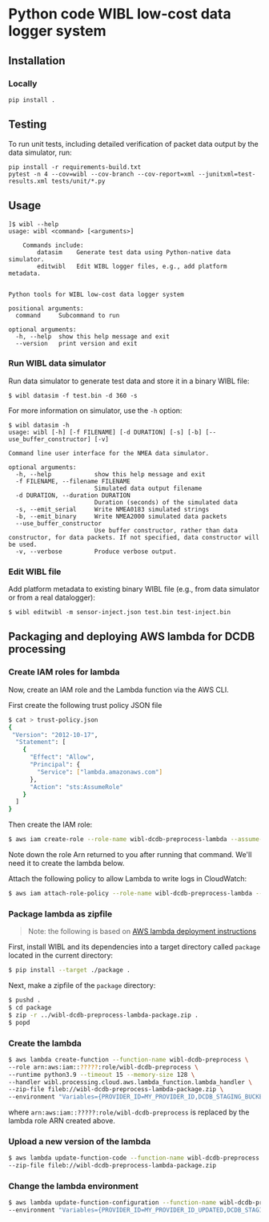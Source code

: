 # Python code WIBL low-cost data logger system

## Installation

### Locally
```
pip install .
```

## Testing
To run unit tests, including detailed verification of packet data output by the data simulator, run:
```
pip install -r requirements-build.txt
pytest -n 4 --cov=wibl --cov-branch --cov-report=xml --junitxml=test-results.xml tests/unit/*.py
```

## Usage
```
]$ wibl --help
usage: wibl <command> [<arguments>]

    Commands include:
        datasim    Generate test data using Python-native data simulator.
        editwibl   Edit WIBL logger files, e.g., add platform metadata.


Python tools for WIBL low-cost data logger system

positional arguments:
  command     Subcommand to run

optional arguments:
  -h, --help  show this help message and exit
  --version   print version and exit
```

### Run WIBL data simulator
Run data simulator to generate test data and store it in a binary WIBL file:
```
$ wibl datasim -f test.bin -d 360 -s
```

For more information on simulator, use the `-h` option:
```
$ wibl datasim -h
usage: wibl [-h] [-f FILENAME] [-d DURATION] [-s] [-b] [--use_buffer_constructor] [-v]

Command line user interface for the NMEA data simulator.

optional arguments:
  -h, --help            show this help message and exit
  -f FILENAME, --filename FILENAME
                        Simulated data output filename
  -d DURATION, --duration DURATION
                        Duration (seconds) of the simulated data
  -s, --emit_serial     Write NMEA0183 simulated strings
  -b, --emit_binary     Write NMEA2000 simulated data packets
  --use_buffer_constructor
                        Use buffer constructor, rather than data constructor, for data packets. If not specified, data constructor will be used.
  -v, --verbose         Produce verbose output.
```

### Edit WIBL file
Add platform metadata to existing binary WIBL file (e.g., from data simulator or from a real datalogger):
```
$ wibl editwibl -m sensor-inject.json test.bin test-inject.bin
```

## Packaging and deploying AWS lambda for DCDB processing

### Create IAM roles for lambda
Now, create an IAM role and the Lambda function via the AWS CLI.

First create the following trust policy JSON file

```bash
$ cat > trust-policy.json
{
 "Version": "2012-10-17",
  "Statement": [
    {
      "Effect": "Allow",
      "Principal": {
        "Service": ["lambda.amazonaws.com"]
      },
      "Action": "sts:AssumeRole"
    }
  ]
}

```
Then create the IAM role:

```bash
$ aws iam create-role --role-name wibl-dcdb-preprocess-lambda --assume-role-policy-document file://trust-policy.json
```

Note down the role Arn returned to you after running that command. We'll need it to create the lambda below.

Attach the following policy to allow Lambda to write logs in CloudWatch:
```bash
$ aws iam attach-role-policy --role-name wibl-dcdb-preprocess-lambda --policy-arn arn:aws:iam::aws:policy/service-role/AWSLambdaBasicExecutionRole
```

### Package lambda as zipfile
> Note: the following is based on [AWS lambda deployment instructions](https://docs.aws.amazon.com/lambda/latest/dg/python-package.html#python-package-create-package-with-dependency)

First, install WIBL and its dependencies into a target directory called `package` located in the current directory:
```bash
$ pip install --target ./package .
```

Next, make a zipfile of the `package` directory:
```bash
$ pushd .
$ cd package
$ zip -r ../wibl-dcdb-preprocess-lambda-package.zip .
$ popd
```

### Create the lambda
```bash
$ aws lambda create-function --function-name wibl-dcdb-preprocess \
--role arn:aws:iam::?????:role/wibl-dcdb-preprocess \
--runtime python3.9 --timeout 15 --memory-size 128 \
--handler wibl.processing.cloud.aws.lambda_function.lambda_handler \
--zip-file fileb://wibl-dcdb-preprocess-lambda-package.zip \
--environment "Variables={PROVIDER_ID=MY_PROVIDER_ID,DCDB_STAGING_BUCKET=MY_STAGING_BUCKET,UPLOAD_POINT=https://www.ngdc.noaa.gov/ingest-external/upload/csb/geojson/}"
```

where `arn:aws:iam::?????:role/wibl-dcdb-preprocess` is replaced by the lambda role ARN created above.

### Upload a new version of the lambda
```bash
$ aws lambda update-function-code --function-name wibl-dcdb-preprocess \
--zip-file fileb://wibl-dcdb-preprocess-lambda-package.zip
```

### Change the lambda environment
```bash
$ aws lambda update-function-configuration --function-name wibl-dcdb-preprocess \
--environment "Variables={PROVIDER_ID=MY_PROVIDER_ID_UPDATED,DCDB_STAGING_BUCKET=MY_STAGING_BUCKET_UPDATED,UPLOAD_POINT=https://www.ngdc.noaa.gov/ingest-external/upload/csb/geojson/}"
```
